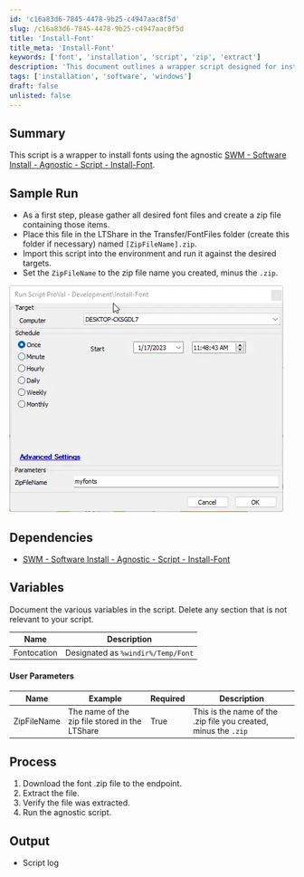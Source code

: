 ```yaml
---
id: 'c16a83d6-7845-4478-9b25-c4947aac8f5d'
slug: /c16a83d6-7845-4478-9b25-c4947aac8f5d
title: 'Install-Font'
title_meta: 'Install-Font'
keywords: ['font', 'installation', 'script', 'zip', 'extract']
description: 'This document outlines a wrapper script designed for installing fonts using an agnostic software installation method. It includes steps for preparing font files, running the script, and verifying the installation process.'
tags: ['installation', 'software', 'windows']
draft: false
unlisted: false
---
```


## Summary

This script is a wrapper to install fonts using the agnostic [SWM - Software Install - Agnostic - Script - Install-Font](/docs/2520190e-2751-45f1-8d60-501027004938).

## Sample Run

- As a first step, please gather all desired font files and create a zip file containing those items.
- Place this file in the LTShare in the Transfer/FontFiles folder (create this folder if necessary) named `[ZipFileName].zip`.
- Import this script into the environment and run it against the desired targets.
- Set the `ZipFileName` to the zip file name you created, minus the `.zip`.

![Sample Run Image](../../../static/img/docs/c16a83d6-7845-4478-9b25-c4947aac8f5d/image_1.webp)

## Dependencies

- [SWM - Software Install - Agnostic - Script - Install-Font](/docs/2520190e-2751-45f1-8d60-501027004938)

## Variables

Document the various variables in the script. Delete any section that is not relevant to your script.

| Name        | Description                             |
|-------------|-----------------------------------------|
| Fontocation | Designated as `%windir%/Temp/Font`    |

#### User Parameters

| Name        | Example                                        | Required | Description                                                 |
|-------------|------------------------------------------------|----------|-------------------------------------------------------------|
| ZipFileName | The name of the zip file stored in the LTShare | True     | This is the name of the .zip file you created, minus the `.zip` |

## Process

1. Download the font .zip file to the endpoint.
2. Extract the file.
3. Verify the file was extracted.
4. Run the agnostic script.

## Output

- Script log

